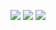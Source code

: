 ![](https://user-images.githubusercontent.com/70604577/229874039-024954e1-51f9-49b8-970c-889cb73cc763.png)
![](https://user-images.githubusercontent.com/70604577/229874034-96435582-d769-44ee-ad12-cfd9da855bc1.png)
![](https://user-images.githubusercontent.com/70604577/229874037-5b15fd2f-c466-4714-a0e2-e1e60130fb8d.png)
